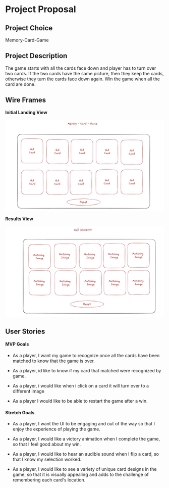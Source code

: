 
# Project Proposal 

## Project Choice 

Memory-Card-Game

## Project Description 

The game starts with all the cards face down and player has to turn over two cards. If the two cards have the same picture, then they keep the cards, otherwise they turn the cards face down again. Win the game when all the card are done.


## Wire Frames

**Initial Landing View**

![](images/Screenshot%202023-05-05%20at%204.53.04%20PM.png)



**Results View**

![](images/Screenshot%202023-05-07%20at%207.19.32%20PM.png)


## User Stories

#### MVP Goals

- As a player, I want my game to recognize once all the cards have been matched to know that the game is over.

- As a player, id like to know if my card that matched were recognized by game.
- As a player, i would like when i click on a card it will turn over to a different image

- As a player I would like to be able to restart the game after a win.



#### Stretch Goals

- As a player, I want the UI to be engaging and out of the way so that I enjoy the experience of playing the game.

- As a player, I would like a victory animation when I complete the game, so that I feel good about my win.

- As a player, I would like to hear an audible sound when I flip a card, so that I know my selection worked.

- As a player, I would like to see a variety of unique card designs in the game, so that it is visually appealing and adds to the challenge of remembering each card's location.
